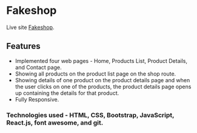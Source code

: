 # Fakeshop

Live site [Fakeshop](https://fakeshop-d199cb.netlify.app/).

## Features

* Implemented four web pages - Home, Products List, Product Details, and Contact page.
* Showing all products on the product list page on the shop route.
* Showing details of one product on the product details page and when the user clicks on one of the products, the product details page opens up containing the details for that product.
* Fully Responsive.

### Technologies used - HTML, CSS, Bootstrap, JavaScript, React.js, font awesome, and git.





